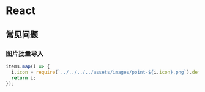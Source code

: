 # React

## 常见问题

### 图片批量导入

```js
items.map(i => {
  i.icon = require(`../../../../assets/images/point-${i.icon}.png`).default;
  return i;
});
```

